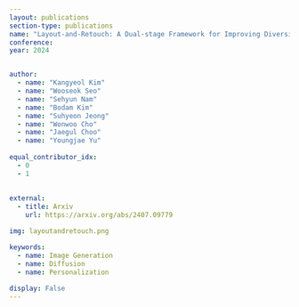 ```yaml
---
layout: publications
section-type: publications
name: "Layout-and-Retouch: A Dual-stage Framework for Improving Diversity in Personalized Image Generation"
conference: 
year: 2024


author:
  - name: "Kangyeol Kim"
  - name: "Wooseok Seo"
  - name: "Sehyun Nam"
  - name: "Bodam Kim"
  - name: "Suhyeon Jeong"
  - name: "Wonwoo Cho"
  - name: "Jaegul Choo"
  - name: "Youngjae Yu"
  
equal_contributor_idx:
  - 0
  - 1
  
  
external:
  - title: Arxiv
    url: https://arxiv.org/abs/2407.09779

img: layoutandretouch.png

keywords:
  - name: Image Generation
  - name: Diffusion
  - name: Personalization
  
display: False
---
```

